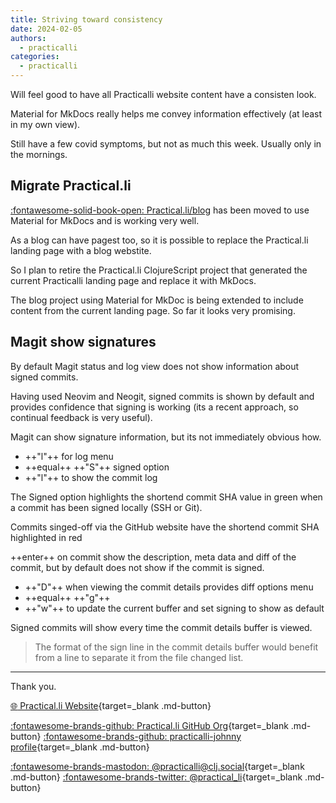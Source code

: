 ```yaml
---
title: Striving toward consistency
date: 2024-02-05
authors:
  - practicalli
categories:
  - practicalli
---
```



Will feel good to have all Practicalli website content have a consisten look.

Material for MkDocs really helps me convey information effectively (at least in my own view).

Still have a few covid symptoms, but not as much this week.  Usually only in the mornings.

<!-- more -->


## Migrate Practical.li

[:fontawesome-solid-book-open: Practical.li/blog](https://practical.li/blog) has been moved to use Material for MkDocs and is working very well.

As a blog can have pagest too, so it is possible to replace the Practical.li landing page with a blog webstite.

So I plan to retire the Practical.li ClojureScript project that generated the current Practicalli landing page and replace it with MkDocs.

The blog project using Material for MkDoc is being extended to include content from the current landing page.  So far it looks very promising.


## Magit show signatures

By default Magit status and log view does not show information about signed commits.

Having used Neovim and Neogit, signed commits is shown by default and provides confidence that signing is working (its a recent approach, so continual feedback is very useful).

Magit can show signature information, but its not immediately obvious how.

- ++"l"++ for log menu
- ++equal++ ++"S"++ signed option
- ++"l"++ to show the commit log

The Signed option highlights the shortend commit SHA value in green when a commit has been signed locally (SSH or Git).

Commits singed-off via the GitHub website have the shortend commit SHA highlighted in red

++enter++ on commit show the description, meta data and diff of the commit, but by default does not show if the commit is signed.

- ++"D"++ when viewing the commit details provides diff options menu
- ++equal++ ++"g"++
- ++"w"++ to update the current buffer and set signing to show as default

Signed commits will show every time the commit details buffer is viewed.

> The format of the sign line in the commit details buffer would benefit from a line to separate it from the file changed list.

---
Thank you.

[:globe_with_meridians: Practical.li Website](https://practical.li){target=_blank .md-button}

[:fontawesome-brands-github: Practical.li GitHub Org](https://github.com/practicalli){target=_blank .md-button}
[:fontawesome-brands-github: practicalli-johnny profile](https://github.com/practicalli-johnny){target=_blank .md-button}

[:fontawesome-brands-mastodon: @practicalli@clj.social](https://clj.social/@practicalli){target=_blank .md-button}
[:fontawesome-brands-twitter: @practical_li](https://twitter.com/practcial_li){target=_blank .md-button}
